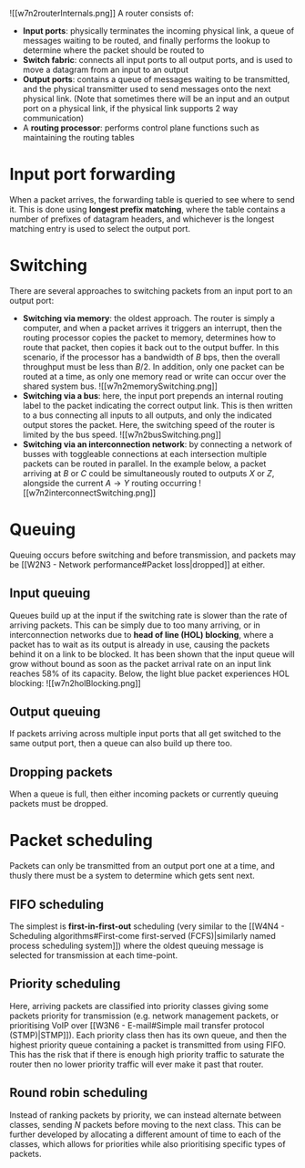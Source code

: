 ![[w7n2routerInternals.png]]
A router consists of:
- **Input ports**: physically terminates the incoming physical link, a queue of messages waiting to be routed, and finally performs the lookup to determine where the packet should be routed to
- **Switch fabric**: connects all input ports to all output ports, and is used to move a datagram from an input to an output
- **Output ports**: contains a queue of messages waiting to be transmitted, and the physical transmitter used to send messages onto the next physical link. (Note that sometimes there will be an input and an output port on a physical link, if the physical link supports 2 way communication)
- A **routing processor**: performs control plane functions such as maintaining the routing tables
# Input port forwarding
When a packet arrives, the forwarding table is queried to see where to send it. This is done using **longest prefix matching**, where the table contains a number of prefixes of datagram headers, and whichever is the longest matching entry is used to select the output port.
# Switching
There are several approaches to switching packets from an input port to an output port:
- **Switching via memory**: the oldest approach. The router is simply a computer, and when a packet arrives it triggers an interrupt, then the routing processor copies the packet to memory, determines how to route that packet, then copies it back out to the output buffer. In this scenario, if the processor has a bandwidth of $B$ bps, then the overall throughput must be less than $B/2$. In addition, only one packet can be routed at a time, as only one memory read or write can occur over the shared system bus.
  ![[w7n2memorySwitching.png]]
- **Switching via a bus**: here, the input port prepends an internal routing label to the packet indicating the correct output link. This is then written to a bus connecting all inputs to all outputs, and only the indicated output stores the packet. Here, the switching speed of the router is limited by the bus speed.
  ![[w7n2busSwitching.png]]
- **Switching via an interconnection network**: by connecting a network of busses with toggleable connections at each intersection multiple packets can be routed in parallel. In the example below, a packet arriving at $B$ or $C$ could be simultaneously routed to outputs $X$ or $Z$, alongside the current $A\rightarrow Y$ routing occurring
  ![[w7n2interconnectSwitching.png]]
# Queuing
Queuing occurs before switching and before transmission, and packets may be [[W2N3 - Network performance#Packet loss|dropped]] at either.
## Input queuing
Queues build up at the input if the switching rate is slower than the rate of arriving packets. This can be simply due to too many arriving, or in interconnection networks due to **head of line (HOL) blocking**, where a packet has to wait as its output is already in use, causing the packets behind it on a link to be blocked. It has been shown that the input queue will grow without bound as soon as the packet arrival rate on an input link reaches 58% of its capacity. Below, the light blue packet experiences HOL blocking:
![[w7n2holBlocking.png]]
## Output queuing
If packets arriving across multiple input ports that all get switched to the same output port, then a queue can also build up there too.
## Dropping packets
When a queue is full, then either incoming packets or currently queuing packets must be dropped.
# Packet scheduling
Packets can only be transmitted from an output port one at a time, and thusly there must be a system to determine which gets sent next.
## FIFO scheduling
The simplest is **first-in-first-out** scheduling (very similar to the [[W4N4 - Scheduling algorithms#First-come first-served (FCFS)|similarly named process scheduling system]]) where the oldest queuing message is selected for transmission at each time-point.
## Priority scheduling
Here, arriving packets are classified into priority classes giving some packets priority for transmission (e.g. network management packets, or prioritising VoIP over [[W3N6 - E-mail#Simple mail transfer protocol (STMP)|STMP]]). Each priority class then has its own queue, and then the highest priority queue containing a packet is transmitted from using FIFO. This has the risk that if there is enough high priority traffic to saturate the router then no lower priority traffic will ever make it past that router.
## Round robin scheduling
Instead of ranking packets by priority, we can instead alternate between classes, sending $N$ packets before moving to the next class. This can be further developed by allocating a different amount of time to each of the classes, which allows for priorities while also prioritising specific types of packets.